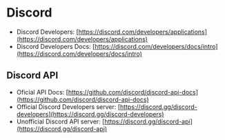 # Discord
- Discord Developers: [https://discord.com/developers/applications](https://discord.com/developers/applications)
- Discord Developers Docs: [https://discord.com/developers/docs/intro](https://discord.com/developers/docs/intro)
## Discord API
- Oficial API Docs: [https://github.com/discord/discord-api-docs](https://github.com/discord/discord-api-docs)
- Official Discord Developers server: [https://discord.gg/discord-developers](https://discord.gg/discord-developers)
- Unofficial Discord API server: [https://discord.gg/discord-api](https://discord.gg/discord-api)
